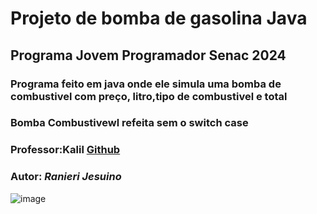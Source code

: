 # Projeto de bomba de gasolina Java
## Programa Jovem Programador Senac 2024
### Programa feito em java onde ele simula uma bomba de combustivel com preço, litro,tipo de combustivel e total 
### Bomba Combustivewl refeita sem o switch case 

### Professor:Kalil [Github](https://github.com/profKalil)

### Autor: *Ranieri Jesuino*

![image](https://github.com/Ranierij/Bomba-De-Gasolina/assets/95530644/f243e7fd-a08b-467f-9216-e9e19dd3b94b)

